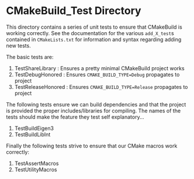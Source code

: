 CMakeBuild_Test Directory
===========================

This directory contains a series of unit tests to ensure that CMakeBuild is
working correctly.  See the documentation for the various `add_X_test`s 
contained in `CMakeLists.txt` for information and syntax regarding adding new
tests.  

The basic tests are:

1. TestShareLibrary :   Ensures a pretty minimal CMakeBuild project works
2. TestDebugHonored :   Ensures `CMAKE_BUILD_TYPE=Debug` propagates to project
3. TestReleaseHonored : Ensures `CMAKE_BUILD_TYPE=Release` propagates to project

The following tests ensure we can build dependencies and that the project is 
provided the proper includes/libraries for compiling.  The names of the tests
should make the feature they test self explanatory...

1. TestBuildEigen3
2. TestBuildLibInt

Finally the following tests strive to ensure that our CMake macros work 
correctly:

1. TestAssertMacros
2. TestUtilityMacros
